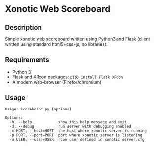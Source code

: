 # Xonotic Web Scoreboard

## Description

Simple xonotic web scoreboard written using Python3 and Flask (client written using standard html5+css+js, no libraries).

## Requirements

* Python 3
* Flask and XRcon packages: `pip3 install Flask XRcon`
* A modern web-browser (Firefox/chromium)

## Usage

```
Usage: scoreboard.py [options]

Options:
  -h, --help            show this help message and exit
  -d, --debug           run server with debugging enabled
  -x HOST, --host=HOST  the host where xonotic server is running
  -p PORT, --port=PORT  port where xonotic server is listening
  -u USER, --user=USER  rcon user defined in xonotic server.cfg
```


